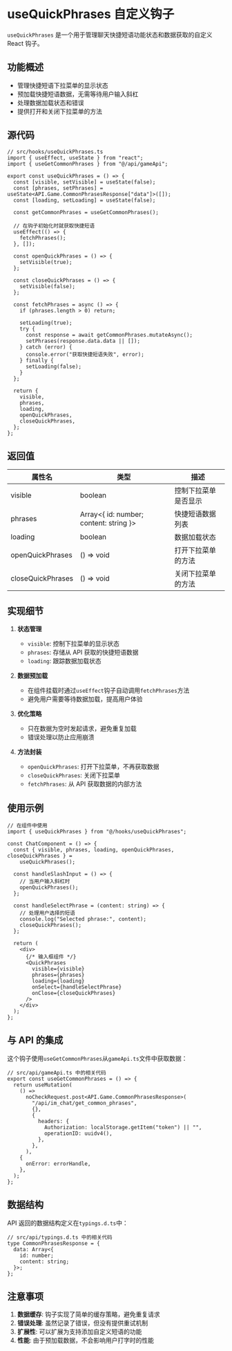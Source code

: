 # useQuickPhrases 自定义钩子

`useQuickPhrases` 是一个用于管理聊天快捷短语功能状态和数据获取的自定义 React 钩子。

## 功能概述

- 管理快捷短语下拉菜单的显示状态
- 预加载快捷短语数据，无需等待用户输入斜杠
- 处理数据加载状态和错误
- 提供打开和关闭下拉菜单的方法

## 源代码

```tsx
// src/hooks/useQuickPhrases.ts
import { useEffect, useState } from "react";
import { useGetCommonPhrases } from "@/api/gameApi";

export const useQuickPhrases = () => {
  const [visible, setVisible] = useState(false);
  const [phrases, setPhrases] = useState<API.Game.CommonPhrasesResponse["data"]>([]);
  const [loading, setLoading] = useState(false);

  const getCommonPhrases = useGetCommonPhrases();

  // 在钩子初始化时就获取快捷短语
  useEffect(() => {
    fetchPhrases();
  }, []);

  const openQuickPhrases = () => {
    setVisible(true);
  };

  const closeQuickPhrases = () => {
    setVisible(false);
  };

  const fetchPhrases = async () => {
    if (phrases.length > 0) return;

    setLoading(true);
    try {
      const response = await getCommonPhrases.mutateAsync();
      setPhrases(response.data.data || []);
    } catch (error) {
      console.error("获取快捷短语失败", error);
    } finally {
      setLoading(false);
    }
  };

  return {
    visible,
    phrases,
    loading,
    openQuickPhrases,
    closeQuickPhrases,
  };
};
```

## 返回值

| 属性名            | 类型                                   | 描述                 |
| ----------------- | -------------------------------------- | -------------------- |
| visible           | boolean                                | 控制下拉菜单是否显示 |
| phrases           | Array<{ id: number; content: string }> | 快捷短语数据列表     |
| loading           | boolean                                | 数据加载状态         |
| openQuickPhrases  | () => void                             | 打开下拉菜单的方法   |
| closeQuickPhrases | () => void                             | 关闭下拉菜单的方法   |

## 实现细节

1. **状态管理**

   - `visible`: 控制下拉菜单的显示状态
   - `phrases`: 存储从 API 获取的快捷短语数据
   - `loading`: 跟踪数据加载状态

2. **数据预加载**

   - 在组件挂载时通过`useEffect`钩子自动调用`fetchPhrases`方法
   - 避免用户需要等待数据加载，提高用户体验

3. **优化策略**

   - 只在数据为空时发起请求，避免重复加载
   - 错误处理以防止应用崩溃

4. **方法封装**
   - `openQuickPhrases`: 打开下拉菜单，不再获取数据
   - `closeQuickPhrases`: 关闭下拉菜单
   - `fetchPhrases`: 从 API 获取数据的内部方法

## 使用示例

```tsx
// 在组件中使用
import { useQuickPhrases } from "@/hooks/useQuickPhrases";

const ChatComponent = () => {
  const { visible, phrases, loading, openQuickPhrases, closeQuickPhrases } =
    useQuickPhrases();

  const handleSlashInput = () => {
    // 当用户输入斜杠时
    openQuickPhrases();
  };

  const handleSelectPhrase = (content: string) => {
    // 处理用户选择的短语
    console.log("Selected phrase:", content);
    closeQuickPhrases();
  };

  return (
    <div>
      {/* 输入框组件 */}
      <QuickPhrases
        visible={visible}
        phrases={phrases}
        loading={loading}
        onSelect={handleSelectPhrase}
        onClose={closeQuickPhrases}
      />
    </div>
  );
};
```

## 与 API 的集成

这个钩子使用`useGetCommonPhrases`从`gameApi.ts`文件中获取数据：

```tsx
// src/api/gameApi.ts 中的相关代码
export const useGetCommonPhrases = () => {
  return useMutation(
    () =>
      noCheckRequest.post<API.Game.CommonPhrasesResponse>(
        "/api/im_chat/get_common_phrases",
        {},
        {
          headers: {
            Authorization: localStorage.getItem("token") || "",
            operationID: uuidv4(),
          },
        },
      ),
    {
      onError: errorHandle,
    },
  );
};
```

## 数据结构

API 返回的数据结构定义在`typings.d.ts`中：

```tsx
// src/api/typings.d.ts 中的相关代码
type CommonPhrasesResponse = {
  data: Array<{
    id: number;
    content: string;
  }>;
};
```

## 注意事项

1. **数据缓存**: 钩子实现了简单的缓存策略，避免重复请求
2. **错误处理**: 虽然记录了错误，但没有提供重试机制
3. **扩展性**: 可以扩展为支持添加自定义短语的功能
4. **性能**: 由于预加载数据，不会影响用户打字时的性能

